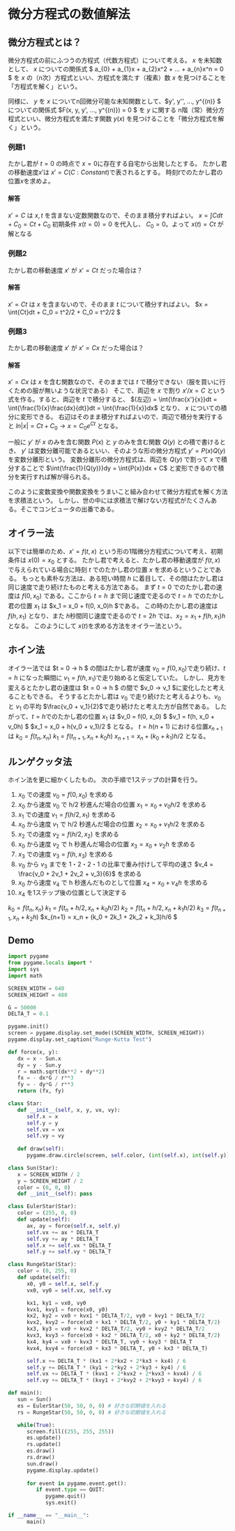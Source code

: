 # 微分方程式の数値解法

## 微分方程式とは？

微分方程式の前にふつうの方程式（代数方程式）について考える。
 $x$ を未知数として、 $x$ についての関係式 $ a_{0} + a_{1}x + a_{2}x^2 + ... + a_{n}x^n = 0 $ 
を $x$ の（n次）方程式といい、方程式を満たす（複素）数 $x$ を見つけることを「方程式を解く」という。

同様に、 $y$ を $x$ についてn回微分可能な未知関数として、$y', y'', ..., y^{(n)} $ についての関係式 $F(x, y, y', ..., y^{(n)}) = 0 $ を 
$y$ に関する n階（常）微分方程式といい、微分方程式を満たす関数 $y(x)$ を見つけることを「微分方程式を解く」という。

### 例題1
たかし君が $t = 0$ の時点で $x = 0$に存在する自宅から出発したとする。
たかし君の移動速度$x'$は $x' = C (C: Constant)$で表されるとする。
時刻$t$でのたかし君の位置$x$を求めよ。

#### 解答
$x' = C$ は $x, t$ を含まない定数関数なので、そのまま積分すればよい。
$x = \int{C}dt + C_0 = Ct + C_0$
初期条件 $x(t = 0) = 0$ を代入し、 $C_0 = 0$。よって
$x(t) = Ct$ が解となる

### 例題2
たかし君の移動速度 $x'$ が $x' = Ct$ だった場合は？

#### 解答
$x' = Ct$ は $x$ を含まないので、そのまま $t$ について積分すればよい。
$x = \int{Ct}dt + C_0 = t^2/2 + C_0 = t^2/2 $

### 例題3
たかし君の移動速度 $x'$ が $x' = Cx$ だった場合は？

#### 解答
$x' = Cx$ は $x$ を含む関数なので、そのままでは $t$ で積分できない（服を買いに行くための服が無いような状況である）
そこで、両辺を $x$ で割り $x'/x = C$ という式を作る。すると、両辺を $t$ で積分すると、
$(左辺) = \int{\frac{x'}{x}}dt = \int{\frac{1}{x}\frac{dx}{dt}}dt = \int{\frac{1}{x}}dx$ となり、 $x$ についての積分に変形できる。
右辺はそのまま積分すればよいので、両辺で積分を実行すると $ln|x| = Ct + C_0 → x = C_0 e^{Ct}$ となる。

一般に $y'$ が $x$ のみを含む関数 $P(x)$ と $y$ のみを含む関数 $Q(y)$ との積で書けるとき、 $y'$ は変数分離可能であるといい、そのような形の微分方程式
$y' = P(x)Q(y)$ を変数分離形という。
変数分離形の微分方程式は、両辺を $Q(y)$ で割って $x$ で積分することで $\int{\frac{1}{Q(y)}}dy = \int{P(x)}dx + C$ と変形できるので積分を実行すれば解が得られる。

このように変数変換や関数変換をうまいこと組み合わせて微分方程式を解く方法を求積法という。
しかし、世の中には求積法で解けない方程式がたくさんある。そこでコンピュータの出番である。

## オイラー法
以下では簡単のため、$x' = f(t, x)$ という形の1階微分方程式について考え、初期条件は $x(0) = x_0$ とする。
たかし君で考えると、たかし君の移動速度が $f(t, x)$ で与えられている場合に時刻 $t$ でのたかし君の位置 $x$ を求めるということである。
もっとも素朴な方法は、ある短い時間 $h$ に着目して、その間はたかし君は同じ速度で走り続けたものと考える方法である。
まず $t = 0$ でのたかし君の速度は $f(0, x_0)$ である。ここから $t = h$ まで同じ速度で走るので $t = h$ でのたかし君の位置 $x_1$ は $x_1 = x_0 + f(0, x_0)h $である。
この時のたかし君の速度は $f(h, x_1)$ となり、また $h$秒間同じ速度で走るので $t = 2h$ では、$x_2 = x_1 + f(h, x_1) h$ となる。
このようにして $x(t)$を求める方法をオイラー法という。

## ホイン法
オイラー法では $t = 0 → h $ の間はたかし君が速度 $v_0 = f(0, x_0)$で走り続け、$t = h$ になった瞬間に $v_1 = f(h, x_1)$で走り始めると仮定していた。
しかし、見方を変えるとたかし君の速度は $t = 0 → h $ の間で $v_0 → v_1 $に変化したと考えることもできる。
そうするとたかし君は $v_0$ で走り続けたと考えるよりも、$v_0$ と $v_1$ の平均 $\frac{v_0 + v_1}{2}$で走り続けたと考えた方が自然である。
したがって、$t = h$でのたかし君の位置 $x_1$ は
$v_0 = f(0, x_0) $
$v_1 = f(h, x_0 + v_0h) $
$x_1 = x_0 + h(v_0 + v_1)/2 $
となる。
$t = h(n+1)$ における位置$x_{n+1}$は
$k_0 = f(t_n, x_n)$
$k_1 = f(t_{n+1}, x_n + k_0h)$
$x_{n+1} = x_n + (k_0 + k_1)h/2$
となる。

## ルンゲクッタ法
ホイン法を更に細かくしたもの。
次の手順で1ステップの計算を行う。

1. $x_0$ での速度 $v_0 = f(0, x_0)$ を求める
1. $x_0$ から速度 $v_0$ で h/2 秒進んだ場合の位置 $x_1 = x_0 + v_0 h/2$ を求める
1. $x_1$ での速度 $v_1 = f(h/2, x_1)$ を求める
1. $x_0$ から速度 $v_1$ で h/2 秒進んだ場合の位置 $x_2 = x_0 + v_1 h/2$ を求める
1. $x_2$ での速度 $v_2 = f(h/2, x_2)$ を求める
1. $x_0$ から速度 $v_2$ で h 秒進んだ場合の位置 $x_3 = x_0 + v_2 h$ を求める
1. $x_3$ での速度 $v_3 = f(h, x_3)$ を求める
1. $v_0$ から $v_3$ までを 1・2・2・1 の比率で重み付けして平均の速さ $v_4 = \frac{v_0 + 2v_1 + 2v_2 + v_3}{6}$ を求める
1. $x_0$ から速度 $v_4$ で h 秒進んだものとして位置 $x_4 = x_0 + v_4 h$ を求める
1. $x_4$ を1ステップ後の位置として決定する

$k_0 = f(t_n, x_n)$
$k_1 = f(t_n + h/2, x_n + k_0 h/2)$
$k_2 = f(t_n + h/2, x_n + k_1 h/2)$
$k_3 = f(t_{n+1}, x_n + k_2 h)$
$x_{n+1} = x_n + (k_0 + 2k_1 + 2k_2 + k_3)h/6 $


## Demo

``` python
import pygame
from pygame.locals import *
import sys
import math

SCREEN_WIDTH = 640
SCREEN_HEIGHT = 480

G = 50000
DELTA_T = 0.1

pygame.init()
screen = pygame.display.set_mode((SCREEN_WIDTH, SCREEN_HEIGHT))
pygame.display.set_caption("Runge-Kutta Test")

def force(x, y):
   dx = x - Sun.x
   dy = y - Sun.y
   r = math.sqrt(dx**2 + dy**2)
   fx = - dx*G / r**3
   fy = - dy*G / r**3
   return (fx, fy)

class Star:
   def __init__(self, x, y, vx, vy):
      self.x = x
      self.y = y
      self.vx = vx
      self.vy = vy
   
   def draw(self):
      pygame.draw.circle(screen, self.color, (int(self.x), int(self.y)), 5)

class Sun(Star):
   x = SCREEN_WIDTH / 2
   y = SCREEN_HEIGHT / 2
   color = (0, 0, 0)
   def __init__(self): pass

class EulerStar(Star):
   color = (255, 0, 0)
   def update(self):
      ax, ay = force(self.x, self.y)
      self.vx += ax * DELTA_T
      self.vy += ay * DELTA_T
      self.x += self.vx * DELTA_T
      self.y += self.vy * DELTA_T

class RungeStar(Star):
   color = (0, 255, 0)
   def update(self):
      x0, y0 = self.x, self.y
      vx0, vy0 = self.vx, self.vy

      kx1, ky1 = vx0, vy0
      kvx1, kvy1 = force(x0, y0)
      kx2, ky2 = vx0 + kvx1 * DELTA_T/2, vy0 + kvy1 * DELTA_T/2
      kvx2, kvy2 = force(x0 + kx1 * DELTA_T/2, y0 + ky1 * DELTA_T/2)
      kx3, ky3 = vx0 + kvx2 * DELTA_T/2, vy0 + kvy2 * DELTA_T/2
      kvx3, kvy3 = force(x0 + kx2 * DELTA_T/2, x0 + ky2 * DELTA_T/2)
      kx4, ky4 = vx0 + kvx3 * DELTA_T, vy0 + kvy3 * DELTA_T
      kvx4, kvy4 = force(x0 + kx3 * DELTA_T, y0 + kx3 * DELTA_T)

      self.x += DELTA_T * (kx1 + 2*kx2 + 2*kx3 + kx4) / 6
      self.y += DELTA_T * (ky1 + 2*ky2 + 2*ky3 + ky4) / 6
      self.vx += DELTA_T * (kvx1 + 2*kvx2 + 2*kvx3 + kvx4) / 6
      self.vy += DELTA_T * (kvy1 + 2*kvy2 + 2*kvy3 + kvy4) / 6

def main():
   sun = Sun()
   es = EulerStar(50, 50, 0, 0) # 好きな初期値を入れる
   rs = RungeStar(50, 50, 0, 0) # 好きな初期値を入れる

   while(True):
      screen.fill((255, 255, 255))
      es.update()
      rs.update()
      es.draw()
      rs.draw()
      sun.draw()
      pygame.display.update()
   
      for event in pygame.event.get():
         if event.type == QUIT:
            pygame.quit()
            sys.exit()

if __name__ == "__main__":
      main()
```


